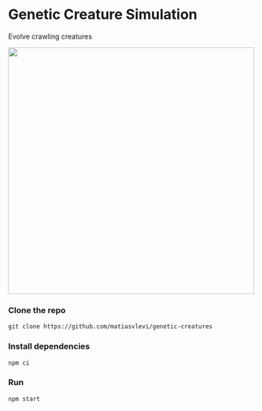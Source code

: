 # Genetic Creature Simulation

Evolve crawling creatures 

 <img align="center" width="500px" src="https://i.ibb.co/FXTKvzq/crawling-creatures.png">


### Clone the repo

```
git clone https://github.com/matiasvlevi/genetic-creatures
```

### Install dependencies

```
npm ci
```

### Run

```
npm start
```
